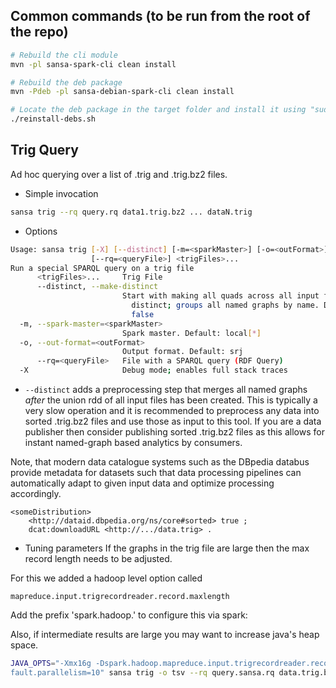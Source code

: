 
## Common commands (to be run from the root of the repo)

```bash
# Rebuild the cli module
mvn -pl sansa-spark-cli clean install

# Rebuild the deb package
mvn -Pdeb -pl sansa-debian-spark-cli clean install

# Locate the deb package in the target folder and install it using "sudo dpkg -i your.deb"
./reinstall-debs.sh
```



## Trig Query
Ad hoc querying over a list of .trig and .trig.bz2 files.


* Simple invocation
```bash
sansa trig --rq query.rq data1.trig.bz2 ... dataN.trig
```

* Options
```bash
Usage: sansa trig [-X] [--distinct] [-m=<sparkMaster>] [-o=<outFormat>]
                  [--rq=<queryFile>] <trigFiles>...
Run a special SPARQL query on a trig file
      <trigFiles>...     Trig File
      --distinct, --make-distinct
                         Start with making all quads across all input files
                           distinct; groups all named graphs by name. Default:
                           false
  -m, --spark-master=<sparkMaster>
                         Spark master. Default: local[*]
  -o, --out-format=<outFormat>
                         Output format. Default: srj
      --rq=<queryFile>   File with a SPARQL query (RDF Query)
  -X                     Debug mode; enables full stack traces

```

* `--distinct` adds a preprocessing step that merges all named graphs *after* the union rdd of all input files has been created. This is typically a very slow operation and it is recommended to preprocess any data into sorted .trig.bz2 files and use those as input to this tool.
If you are a data publisher then consider publishing sorted .trig.bz2 files as this allows for instant named-graph based analytics by consumers.

Note, that modern data catalogue systems such as the DBpedia databus provide metadata for datasets such that data processing pipelines can automatically adapt to given input data and optimize processing accordingly.

```turtle
<someDistribution>
    <http://dataid.dbpedia.org/ns/core#sorted> true ;
    dcat:downloadURL <http://.../data.trig> .
```




* Tuning parameters
If the graphs in the trig file are large then the max record length needs to be adjusted.

For this we added a hadoop level option called

`mapreduce.input.trigrecordreader.record.maxlength` 

Add the prefix 'spark.hadoop.' to configure this via spark:

Also, if intermediate results are large you may want to increase java's heap space.

```bash
JAVA_OPTS="-Xmx16g -Dspark.hadoop.mapreduce.input.trigrecordreader.record.maxlength=200000000 -Dspark.hadoop.mapreduce.input.trigrecordreader.probe.count=1 -Dspark.de
fault.parallelism=10" sansa trig -o tsv --rq query.sansa.rq data.trig.bz2
```


